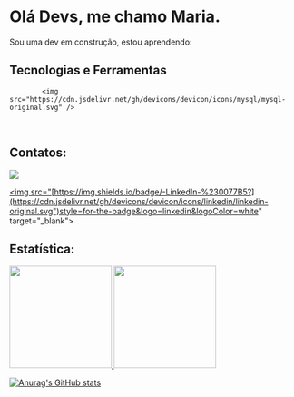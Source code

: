 # Olá Devs, me chamo Maria. 
Sou uma dev em construção, estou aprendendo:





## Tecnologias e Ferramentas 
<div>

            <img src="https://cdn.jsdelivr.net/gh/devicons/devicon/icons/mysql/mysql-original.svg" />
          
</div>          
 
 <br>

## Contatos:

<div>
<a href = "mailto:marianatiele20@gmail.com"><img src="https://img.shields.io/badge/Gmail-D14836?style=for-the-badge&logo=gmail&logoColor=white" target="_blank"></a>


          
          
 <a href="https://www.linkedin.com/in/maria-natiele/" target="_blank"><img src="[https://img.shields.io/badge/-LinkedIn-%230077B5?](https://cdn.jsdelivr.net/gh/devicons/devicon/icons/linkedin/linkedin-original.svg")style=for-the-badge&logo=linkedin&logoColor=white" target="_blank"></a>   
</div>
  
  

  
## Estatística:
 <div>
<a href="https://github.com/MariaNatiele">
<img height="180em" src="https://github-readme-stats.vercel.app/api/top-langs/MariaNatiele-aqui&layout=compact&langs_count=7&theme=dracula"/>
<img height="180em" src="https://github-readme-stats.vercel.app/apiMariaNatiele-aqui&show_icons=true&theme=dracula&include_all_commits=true&count_private=true"/>
</div>         

![Anurag's GitHub stats](https://github-readme-stats.vercel.app/api?username=anuraghazra&show_icons=true&theme=radical)






